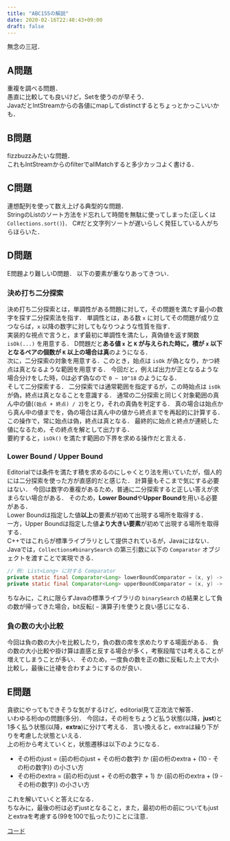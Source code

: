 ```yaml
---
title: "ABC155の解説"
date: 2020-02-16T22:48:43+09:00
draft: false
---
```


無念の三冠．

## A問題
重複を調べる問題．<br>
愚直に比較しても良いけど，Setを使うのが早そう．<br>
JavaだとIntStreamからの各値にmapしてdistinctするとちょっとかっこいいかも．

## B問題
fizzbuzzみたいな問題．<br>
これもIntStreamからのfilterでallMatchすると多少カッコよく書ける．

## C問題
連想配列を使って数え上げる典型的な問題．<br>
StringのListのソート方法をド忘れして時間を無駄に使ってしまった(正しくは`Collections.sort()`)．
C#だと文字列ソートが遅いらしく発狂している人がちらほらいた．

## D問題
E問題より難しいD問題．
以下の要素が重なりあってきつい．

### 決め打ち二分探索
決め打ち二分探索とは，単調性がある問題に対して，その問題を満たす最小の数字を探す二分探索法を指す．
単調性とは，ある数 `x` に対してその問題が成り立つならば，`x` 以降の数字に対してもなりつような性質を指す．<br>
実装的な視点で言うと，まず最初に単調性を満たし，真偽値を返す関数 `isOk(...)` を用意する．
D問題だと**ある値 `x` と `K` が与えられた時に，積が `x` 以下となるペアの個数が `K` 以上の場合は真**のようになる．<br>
次に，二分探索の対象を用意する．このとき，始点は `isOk` が偽となり，かつ終点は真となるような範囲を用意する．
今回だと，例えば出力が正となるような場合分けをした時，0は必ず偽なので `0 ~ 10^18` のようになる．<br>
そして二分探索する．
二分探索では通常範囲を指定するが，この時始点は `isOk` が偽，終点は真となることを意識する．
通常の二分探索と同じく対象範囲の真ん中の値(`(始点 + 終点) / 2`)をとり，それの真偽を判定する．
真の場合は始点から真ん中の値までを，偽の場合は真ん中の値から終点までを再起的に計算する．
この操作で，常に始点は偽，終点は真となる．
最終的に始点と終点が連続した値になるため，その終点を解として出力する．<br>
要約すると，`isOk()` を満たす範囲の下界を求める操作だと言える．

### Lower Bound / Upper Bound
Editorialでは条件を満たす積を求めるのにしゃくとり法を用いていたが，個人的には二分探索を使った方が直感的だと感じた．
計算量もそこまで気にする必要はない．
今回は数字の重複があるため，普通に二分探索すると正しい答えが求まらない場合がある．
そのため，**Lower Bound**や**Upper Bound**を用いる必要がある．<br>
Lower Boundは指定した値**以上**の要素が初めて出現する場所を取得する．<br>
一方，Upper Boundは指定した値**より大きい要素**が初めて出現する場所を取得する．<br>
C++ではこれらが標準ライブラリとして提供されているが，Javaにはない．
Javaでは，`Collections#binarySearch` の第三引数に以下の `Comparator` オブジェクトを渡すことで実現できる．
```java
// 例: List<Long> に対する Comparator
private static final Comparator<Long> lowerBoundComparator = (x, y) -> x >= y ? 1 : -1;
private static final Comparator<Long> upperBoundComparator = (x, y) -> x > y ? 1 : -1;
```
ちなみに，これに限らずJavaの標準ライブラリの `binarySearch` の結果として負の数が帰ってきた場合，bit反転( `~` 演算子)を使うと良い感じになる．

### 負の数の大小比較
今回は負の数の大小を比較したり，負の数の席を求めたりする場面がある．
負の数の大小比較や掛け算は直感と反する場合が多く，考察段階では考えることが増えてしまうことが多い．
そのため，一度負の数を正の数に反転した上で大小比較し，最後に辻褄を合わすようにするのが良い．

## E問題
貪欲にやってもできそうな気がするけど，editorial見て正攻法で解答．<br>
いわゆる桁dpの問題(多分)．
今回は，その桁をちょうど払う状態(以降，**just**)と1多く払う状態(以降，**extra**)に分けて考える．
言い換えると，extraは繰り下がりを考慮した状態といえる．<br>
上の桁から考えていくと，状態遷移は以下のようになる．
- その桁のjust = (前の桁のjust + その桁の数字) か (前の桁のextra + (10 - その桁の数字)) の小さい方
- その桁のextra = (前の桁のjust + その桁の数字 + 1) か (前の桁のextra + (9 - その桁の数字)) の小さい方

これを解いていくと答えになる．<br>
ちなみに，最後の桁は必ずjustとなること，また，最初の桁の前についてもjustとextraを考慮する(99を100で払ったり)ことに注意．

[コード](https://github.com/T45k/kyopuro/tree/master/ABC155)

